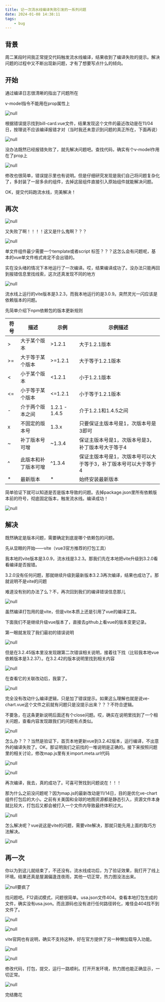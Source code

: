 ```yaml
---
title: 记一次流水线编译失败引发的一系列问题
date: 2024-01-08 14:38:11
tags:
    - bug
---
```


## 背景

周二某段时间我正常提交代码触发流水线编译，结果收到了编译失败的提示。解决问题的过程中又不断出现新问题，才有了想要写点什么的倾向。

## 开始

通过编译日志很清晰的指出了问题所在

v-model指令不能用在prop属性上

![null](https://s2.loli.net/2024/01/08/Fz9gYNZoKmE3HD7.png)

根据错误提示找到bill-card.vue文件，结果发现这个文件的最近改动是在11/04日，按理说不应该编译报错才对（当时我还未意识到问题的真正所在，下面再说）

![null](https://s2.loli.net/2024/01/08/G18ThgtpCBANed9.png)

没办法既然已经报错失败了，就先解决问题吧。查找代码，确实有个v-model作用在了prop上

![null](https://s2.loli.net/2024/01/08/cOZVnUNYm4pCw9r.png)

修改也很简单，错误提示里也有说明。但是仔细研究发现是我们自己将问题复杂化了，多封装了一层多余的组件，去掉这层组件直接引入原始组件就能解决问题。

OK，提交代码跑流水线，完美解决！

## 再次

![null](https://s2.loli.net/2024/01/08/BPU2ujEdZ7NATeG.png)

又失败了啊！！！！这又是什么鬼啊？？？

![null](https://s2.loli.net/2024/01/08/MWk61lZdr9FpR43.png)

单文件组件最少需要一个template或者script 标签？？？这怎么会有问题呢，基本的vue单文件格式肯定不会出错的。

实在没头绪的情况下本地运行了一次编译。哎，结果编译成功了。没办法只能再回到报错信息里找线索，这次还真发现不同的地方

![null](https://s2.loli.net/2024/01/08/8pab5DyZ9kH2QWw.png)

流水线上运行的vite版本是3.2.3，而我本地运行的是3.0.9。突然灵光一闪应该是依赖版本的问题。

先简单介绍下npm依赖包的版本更新规则

| 符号 | 描述                 | 示例          | 示例描述                                                     |
| ---- | -------------------- | ------------- | ------------------------------------------------------------ |
| >    | 大于某个版本         | >1.2.1        | 大于1.2.1版本                                                |
| >=   | 大于等于某个版本     | >=1.2.1       | 大于等于1.2.1版本                                            |
| <    | 小于某个版本         | <1.2.1        | 小于1.2.1版本                                                |
| <=   | 小于等于某个版本     | <=1.2.1       | 小于等于1.2.1版本                                            |
| -    | 介于两个版本之间     | 1.2.1 - 1.4.5 | 介于1.2.1和1.4.5之间                                         |
| x    | 不固定的版本号       | 1.3.x         | 只要保证主版本号是1，次版本号是3即可                         |
| ~    | 补丁版本号可增       | ~1.3.4        | 保证主版本号是1，次版本号是3，补丁版本号大于等于4            |
| ^    | 此版本和补丁版本可增 | ^1.3.4        | 保证主版本号是1，次版本号可以大于等于3，补丁版本号可以大于等于4 |
| *    | 最新版本             | *             | 始终安装最新版本                                             |

简单验证下就可以知道是否是版本导致的问题。去掉package.json里所有依赖版本前的符号，彻底固定版本，触发流水线。编译成功！

![null](https://s2.loli.net/2024/01/08/m9hgWyrTfc8GVBs.png)

## 解决

既然确定是版本问题，需要确定到底是哪个依赖包的问题。

先从显眼的开始——vite（vue3官方推荐的打包工具）

我本地的vite版本是3.0.9，流水线是3.2.3。那我们先在本地把vite升级到3.2.0看看编译是否报错。

3.2.0没有任何问题，那就继续升级到最新版本3.2.3再次编译，结果也成功了。那就说明不是vite的问题

难道没有别的办法了么？不，再次回到我们的编译错误信息那儿

![null](https://s2.loli.net/2024/01/08/Lpy1rAi46eIfJYB.png)

虽然编译打包用的是vite，但是vite本质上还是引用了vue的编译工具。

下面我们不是继续升级vue版本了，直接去github上看vue的版本变更记录。

第一眼就发现了我们最初的错误说明

![null](https://s2.loli.net/2024/01/08/d7uIwW2CA6Db5tc.png)

但是在3.2.45版本里没发现跟第二次错误相关说明，接着往下找（比较我本地vue依赖版本是3.2.37）。在3.2.42的版本说明里找到相关内容

![null](https://s2.loli.net/2024/01/08/pkmjfQHBAD4IsUR.png)

在查看它的关联改动后，我蒙了。

![null](https://s2.loli.net/2024/01/08/xO8PlGZUBWdmSYp.png)

完全没有改动什么编译逻辑，只是加了错误提示。如果这么理解也就是说ve-chart.vue这个文件之前就有问题只是没提示出来？？？不符合逻辑。

不要急，在这条更新说明后面还有个close问题。哎，确实在说明里找到了一个相关问题，查看内容发现跟我们的问题有点类似。

![null](https://s2.loli.net/2024/01/08/uXAgsBl9SnpZ6Da.png)

怎么办？？？当然是验证下，首页本地更新vue到3.2.42版本，运行编译，不出意外的编译失败了。OK，那证明我们之前找的一堆说明是正确的。接下来按照问题里的相关讨论，修改map.js里有关import.meta.url代码

![null](https://s2.loli.net/2024/01/08/2OT4ScNpbElMgoV.png)

![null](https://s2.loli.net/2024/01/08/BN9X41IZirDMCf5.png)

再次编译，我去，真的成功了。可喜可贺找到问题说在！！！

那为什么之前没问题呢？因为map.js的最新改动是11/14日，目的是优化ve-chart组件打包后的大小。之前有关美国和全球的地图资源都是静态引入，资源文件本身就比较大，打包后又都会被打入一个文件内导致最终体积过大。

![null](https://s2.loli.net/2024/01/08/RDfYdirNKT3eFqt.png)

怎么解决呢？vue说这是vite的问题，需要vite解决，那就只能先用上面的取巧方法解决。

![null](https://s2.loli.net/2024/01/08/PpCv4KrsdYwXHVy.png)

## 再一次

你以为到这儿就结束了，不还没有。流水线成功后，为了验证效果，我打开了线上环境。结果还真是屋漏偏逢连夜雨，其他一切正常，热力图没法出来。

![null](https://s2.loli.net/2024/01/08/BktbDMIGqNYop14.png)要疯了

找问题吧。F12调试模式，问题很简单。usa.json文件404。查看本地打包生成的文件，确实没有usa.json。而且源码也没有进行任何路径转化，难怪会404找不到文件了。

![null](http://yzjl2.xyz:8093/media/202304//1681888199.9186964.png)

![null](https://s2.loli.net/2024/01/08/QBwOlhWJGp9Mqrd.png)

vite官网也有说明，确实不支持这种，好在官方提供了另一种懒加载导入功能。

![null](https://s2.loli.net/2024/01/08/wU1zFefxPQctEWm.png)

![null](https://s2.loli.net/2024/01/08/kYFbXhRwEx9dMvu.png)

修改代码，打包，提交，运行一路顺利。打开开发环境，热力图也能正确显示，一切正常。

![null](https://s2.loli.net/2024/01/08/yF7eAJYWI6sKOdj.png)

完结撒花
